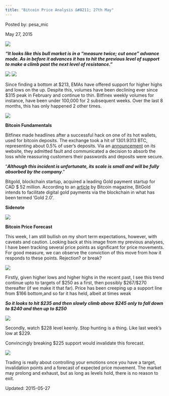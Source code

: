 ```yaml
---
title: "Bitcoin Price Analysis &#8211; 27th May"
---
```


Posted by: pesa_mic 

<span>May 27, 2015</span>




<img src="https://G-I-R.github.io/deepdotweb/imgs/2015/05/14.jpg">

<p><strong><em>“It looks like this bull market is in a &#8220;measure twice; cut once&#8221; advance mode. As in before it advances it has to hit the previous level of support to make a climb past the next level of resistance.”</em></strong></p>

<img src="https://G-I-R.github.io/deepdotweb/imgs/2015/05/25.jpg">


<img src="https://G-I-R.github.io/deepdotweb/imgs/2015/05/33.jpg">

<p>Since finding a bottom at $213, EMAs have offered support for higher highs and lows on the up. Despite this, volumes have been declining ever since $315 peak in February and continue to thin. Bitfinex weekly volumes for instance, have been under 100,000 for 2 subsequent weeks. Over the last 8 months, this has only happened 2 other times.</p>

<img src="https://G-I-R.github.io/deepdotweb/imgs/2015/05/41.png">

<p><strong>Bitcoin Fundamentals</strong></p>
<p>Bitfinex made headlines after a successful hack on one of its hot wallets, used for bitcoin deposits. The exchange took a hit of 1301.9313 BTC, representing about 0.5% of user’s deposits. Via an <a href="https://www.bitfinex.com/pages/announcements/?id=35">announcement</a> on its website, they admitted fault and communicated a decision to absorb the loss while reassuring customers their passwords and deposits were secure.</p>
<p>“<strong><em>Although this incident is unfortunate, its scale is small and will be fully absorbed by the company</em></strong>.”</p>
<p>Bitgold, blockchain startup, acquired a leading Gold payment startup for CAD $ 52 million. According to an <a href="https://bitcoinmagazine.com/20543/bitgold-inc-acquires-goldmoney-com-cad-52-million/">article</a> by Bitcoin magazine, BitGold intends to facilitate digital gold payments via the blockchain in what has been termed ‘Gold 2.0’.</p>
<p><strong>Sidenote</strong></p>

<img src="https://G-I-R.github.io/deepdotweb/imgs/2015/05/55.jpg">

<p><strong>Bitcoin Price Forecast</strong></p>
<p>This week, I am still bullish on my short term expectations, however, with caveats and caution. Looking back at this image from my previous analyses, I have been tracking several price points as significant for price movements. For good measure, we can observe the conviction of this move from how it responds to these points. Rejection? or break?</p>

<img src="https://G-I-R.github.io/deepdotweb/imgs/2015/05/63.jpg">

<p>Firstly, given higher lows and higher highs in the recent past, I see this trend continue upto to targets of $250 as a first, then possibly $267/$270 thereafter (if we make it that far). Price has been creeping up a support line from $166 bottom,and so far it has held, albeit at times weak</p>
<p><strong><em>So it looks to hit $235 and then slowly climb above $245 only to fall down to $240 and then up to $250</em></strong></p>

<img src="https://G-I-R.github.io/deepdotweb/imgs/2015/05/73.png">

<p>Secondly, watch $228 level keenly. Stop hunting is a thing. Like last week’s low at $229.</p>
<p>Convincingly breaking $225 support would invalidate this forecast.</p>

<img src="https://G-I-R.github.io/deepdotweb/imgs/2015/05/8.png">

<p>Trading is really about controlling your emotions once you have a target, invalidation points and a forecast of expected price movement. The market may prolong and exhaust, but as long as levels hold, there is no reason to exit.</p>

Updated: 2015-05-27

